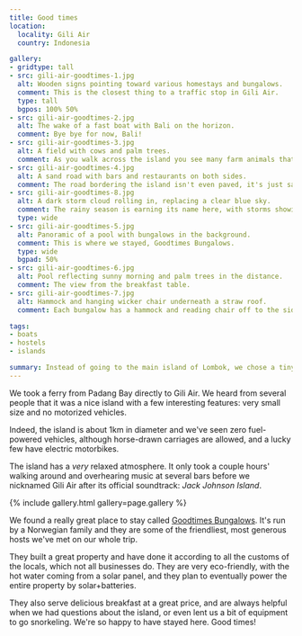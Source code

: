 ```yaml
---
title: Good times
location:
  locality: Gili Air
  country: Indonesia

gallery:
- gridtype: tall
- src: gili-air-goodtimes-1.jpg
  alt: Wooden signs pointing toward various homestays and bungalows.
  comment: This is the closest thing to a traffic stop in Gili Air.
  type: tall
  bgpos: 100% 50%
- src: gili-air-goodtimes-2.jpg
  alt: The wake of a fast boat with Bali on the horizon.
  comment: Bye bye for now, Bali!
- src: gili-air-goodtimes-3.jpg
  alt: A field with cows and palm trees.
  comment: As you walk across the island you see many farm animals that look distinctly out of place amongst tropical island greenery.
- src: gili-air-goodtimes-4.jpg
  alt: A sand road with bars and restaurants on both sides.
  comment: The road bordering the island isn't even paved, it's just sand. Shoes optional on Gili Air.
- src: gili-air-goodtimes-8.jpg
  alt: A dark storm cloud rolling in, replacing a clear blue sky.
  comment: The rainy season is earning its name here, with storms showing up like clockwork around noon each day. The locals are thrilled because they needed rain. We are enjoying the opportunity to cool off since the full days of sun in Padang Bay were a bit much for our skin.
  type: wide
- src: gili-air-goodtimes-5.jpg
  alt: Panoramic of a pool with bungalows in the background.
  comment: This is where we stayed, Goodtimes Bungalows.
  type: wide
  bgpad: 50%
- src: gili-air-goodtimes-6.jpg
  alt: Pool reflecting sunny morning and palm trees in the distance.
  comment: The view from the breakfast table.
- src: gili-air-goodtimes-7.jpg
  alt: Hammock and hanging wicker chair underneath a straw roof.
  comment: Each bungalow has a hammock and reading chair off to the side.

tags:
- boats
- hostels
- islands

summary: Instead of going to the main island of Lombok, we chose a tiny paradise just off the coast called Gili Air. It is a 1km-wide island with quaint bungalows and charming restaurants.
---
```


We took a ferry from Padang Bay directly to Gili Air. We heard from several people that it was a nice island with a few interesting features: very small size and no motorized vehicles.

Indeed, the island is about 1km in diameter and we've seen zero fuel-powered vehicles, although horse-drawn carriages are allowed, and a lucky few have electric motorbikes.

The island has a _very_ relaxed atmosphere. It only took a couple hours' walking around and overhearing music at several bars before we nicknamed Gili Air after its official soundtrack: _Jack Johnson Island_.

{% include gallery.html gallery=page.gallery %}

We found a really great place to stay called [Goodtimes Bungalows](https://www.tripadvisor.com/Hotel_Review-g664667-d9770221-Reviews-Goodtimes_Bungalows-Gili_Air_Gili_Islands_Lombok_West_Nusa_Tenggara.html). It's run by a Norwegian family and they are some of the friendliest, most generous hosts we've met on our whole trip.

They built a great property and have done it according to all the customs of the locals, which not all businesses do. They are very eco-friendly, with the hot water coming from a solar panel, and they plan to eventually power the entire property by solar+batteries.

They also serve delicious breakfast at a great price, and are always helpful when we had questions about the island, or even lent us a bit of equipment to go snorkeling. We're so happy to have stayed here. Good times!
